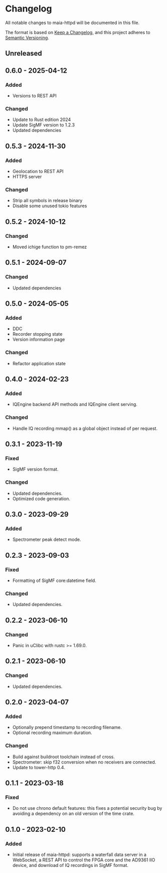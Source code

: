 # Changelog

All notable changes to maia-httpd will be documented in this file.

The format is based on [Keep a Changelog](https://keepachangelog.com/en/1.0.0/),
and this project adheres to [Semantic Versioning](https://semver.org/spec/v2.0.0.html).

## Unreleased

## 0.6.0 - 2025-04-12

### Added

- Versions to REST API

### Changed

- Update to Rust edition 2024
- Update SigMF version to 1.2.3
- Updated dependencies

## 0.5.3 - 2024-11-30

### Added

- Geolocation to REST API
- HTTPS server

### Changed

- Strip all symbols in release binary
- Disable some unused tokio features

## 0.5.2 - 2024-10-12

### Changed

- Moved ichige function to pm-remez

## 0.5.1 - 2024-09-07

### Changed

- Updated dependencies

## 0.5.0 - 2024-05-05

### Added

- DDC
- Recorder stopping state
- Version information page

### Changed

- Refactor application state

## 0.4.0 - 2024-02-23

### Added

- IQEngine backend API methods and IQEngine client serving.

### Changed

- Handle IQ recording mmap() as a global object instead of per request.

## 0.3.1 - 2023-11-19

### Fixed

- SigMF version format.

### Changed

- Updated dependencies.
- Optimized code generation.

## 0.3.0 - 2023-09-29

### Added

- Spectrometer peak detect mode.

## 0.2.3 - 2023-09-03

### Fixed

- Formatting of SigMF core:datetime field.

### Changed

- Updated dependencies.

## 0.2.2 - 2023-06-10

### Changed

- Panic in uClibc with rustc >= 1.69.0.

## 0.2.1 - 2023-06-10

### Changed

- Updated dependencies.

## 0.2.0 - 2023-04-07

### Added

- Optionally prepend timestamp to recording filename.
- Optional recording maximum duration.

### Changed

- Build against buildroot toolchain instead of cross.
- Spectrometer: skip f32 conversion when no receivers are connected.
- Update to tower-http 0.4.

## 0.1.1 - 2023-03-18

### Fixed

- Do not use chrono default features: this fixes a potential security bug by
  avoiding a dependency on an old version of the time crate.

## 0.1.0 - 2023-02-10

### Added

- Initial release of maia-httpd: supports a waterfall data server in a
  WebSocket, a REST API to control the FPGA core and the AD9361 IIO device, and
  download of IQ recordings in SigMF format.
